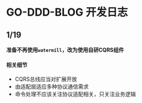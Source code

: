 # GO-DDD-BLOG 开发日志

## 1/19

**准备不再使用`watermill`，改为使用自研CQRS组件**

#### 相关细节

- CQRS总线应当对扩展开放
- 由适配层适应多种协议通信需求
- 命令处理不应该关注协议适配相关，只关注业务逻辑